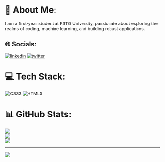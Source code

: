 # 💫 About Me:
I am a first-year  student at FSTG University, passionate about exploring the realms of coding, machine learning, and building robust applications.


## 🌐 Socials:
[![linkedin](https://img.shields.io/badge/linkedin-0A66C2?style=for-the-badge&logo=linkedin&logoColor=white)](https://www.linkedin.com/in/ziyad-bizougarn-149328324/)
[![twitter](https://img.shields.io/badge/twitter-1DA1F2?style=for-the-badge&logo=twitter&logoColor=white)](https://x.com/ziyadbzdev)

# 💻 Tech Stack:
![CSS3](https://img.shields.io/badge/css3-%231572B6.svg?style=for-the-badge&logo=css3&logoColor=white) ![HTML5](https://img.shields.io/badge/html5-%23E34F26.svg?style=for-the-badge&logo=html5&logoColor=white)
# 📊 GitHub Stats:
![](https://github-readme-stats.vercel.app/api?username=bizougarn-ziyad&theme=prussian&hide_border=false&include_all_commits=false&count_private=false)<br/>
![](https://github-readme-streak-stats.herokuapp.com/?user=bizougarn-ziyad&theme=prussian&hide_border=false)<br/>
![](https://github-readme-stats.vercel.app/api/top-langs/?username=bizougarn-ziyad&theme=prussian&hide_border=false&include_all_commits=false&count_private=false&layout=compact)

---
[![](https://visitcount.itsvg.in/api?id=bizougarn-ziyad&icon=0&color=0)](https://visitcount.itsvg.in)

<!-- Proudly created with GPRM ( https://gprm.itsvg.in ) -->
